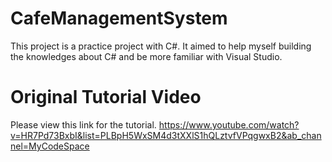 # CafeManagementSystem
This project is a practice project with C#. It aimed to help myself building the knowledges about C# and be more familiar with Visual Studio.

# Original Tutorial Video
Please view this link for the tutorial.
https://www.youtube.com/watch?v=HR7Pd73BxbI&list=PLBpH5WxSM4d3tXXlS1hQLztvfVPqgwxB2&ab_channel=MyCodeSpace

